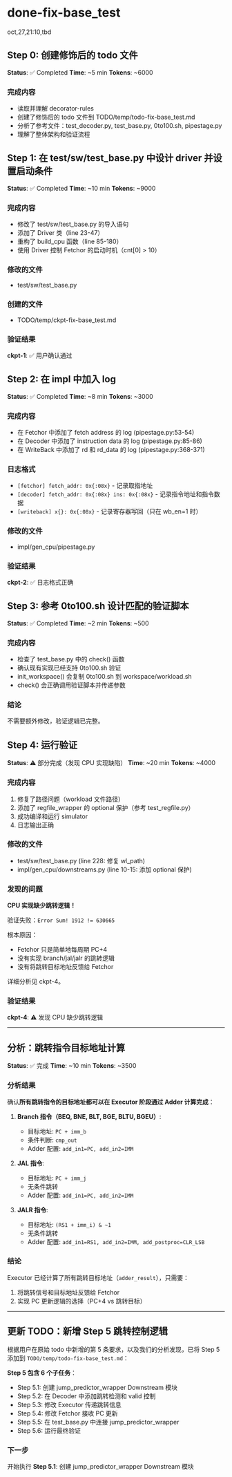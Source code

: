 # done-fix-base_test

oct,27,21:10,tbd

## Step 0: 创建修饰后的 todo 文件

**Status**: ✅ Completed
**Time**: ~5 min
**Tokens**: ~6000

### 完成内容
- 读取并理解 decorator-rules
- 创建了修饰后的 todo 文件到 TODO/temp/todo-fix-base_test.md
- 分析了参考文件：test_decoder.py, test_base.py, 0to100.sh, pipestage.py
- 理解了整体架构和验证流程

## Step 1: 在 test/sw/test_base.py 中设计 driver 并设置启动条件

**Status**: ✅ Completed
**Time**: ~10 min
**Tokens**: ~9000

### 完成内容
- 修改了 test/sw/test_base.py 的导入语句
- 添加了 Driver 类（line 23-47）
- 重构了 build_cpu 函数（line 85-180）
- 使用 Driver 控制 Fetchor 的启动时机（cnt[0] > 10）

### 修改的文件
- test/sw/test_base.py

### 创建的文件
- TODO/temp/ckpt-fix-base_test.md

### 验证结果
**ckpt-1**: ✅ 用户确认通过

## Step 2: 在 impl 中加入 log

**Status**: ✅ Completed
**Time**: ~8 min
**Tokens**: ~3000

### 完成内容
- 在 Fetchor 中添加了 fetch address 的 log (pipestage.py:53-54)
- 在 Decoder 中添加了 instruction data 的 log (pipestage.py:85-86)
- 在 WriteBack 中添加了 rd 和 rd_data 的 log (pipestage.py:368-371)

### 日志格式
- `[fetchor] fetch_addr: 0x{:08x}` - 记录取指地址
- `[decoder] fetch_addr: 0x{:08x} ins: 0x{:08x}` - 记录指令地址和指令数据
- `[writeback] x{}: 0x{:08x}` - 记录寄存器写回（只在 wb_en=1 时）

### 修改的文件
- impl/gen_cpu/pipestage.py

### 验证结果
**ckpt-2**: ✅ 日志格式正确

## Step 3: 参考 0to100.sh 设计匹配的验证脚本

**Status**: ✅ Completed
**Time**: ~2 min
**Tokens**: ~500

### 完成内容
- 检查了 test_base.py 中的 check() 函数
- 确认现有实现已经支持 0to100.sh 验证
- init_workspace() 会复制 0to100.sh 到 workspace/workload.sh
- check() 会正确调用验证脚本并传递参数

### 结论
不需要额外修改，验证逻辑已完整。

## Step 4: 运行验证

**Status**: ⚠️ 部分完成（发现 CPU 实现缺陷）
**Time**: ~20 min
**Tokens**: ~4000

### 完成内容
1. 修复了路径问题（workload 文件路径）
2. 添加了 regfile_wrapper 的 optional 保护（参考 test_regfile.py）
3. 成功编译和运行 simulator
4. 日志输出正确

### 修改的文件
- test/sw/test_base.py (line 228: 修复 wl_path)
- impl/gen_cpu/downstreams.py (line 10-15: 添加 optional 保护)

### 发现的问题
**CPU 实现缺少跳转逻辑！**

验证失败：`Error Sum! 1912 != 630665`

根本原因：
- Fetchor 只是简单地每周期 PC+4
- 没有实现 branch/jal/jalr 的跳转逻辑
- 没有将跳转目标地址反馈给 Fetchor

详细分析见 ckpt-4。

### 验证结果
**ckpt-4**: ⚠️ 发现 CPU 缺少跳转逻辑

---

## 分析：跳转指令目标地址计算

**Status**: ✅ 完成
**Time**: ~10 min
**Tokens**: ~3500

### 分析结果

确认**所有跳转指令的目标地址都可以在 Executor 阶段通过 Adder 计算完成**：

1. **Branch 指令（BEQ, BNE, BLT, BGE, BLTU, BGEU）**:
   - 目标地址: `PC + imm_b`
   - 条件判断: `cmp_out`
   - Adder 配置: `add_in1=PC, add_in2=IMM`

2. **JAL 指令**:
   - 目标地址: `PC + imm_j`
   - 无条件跳转
   - Adder 配置: `add_in1=PC, add_in2=IMM`

3. **JALR 指令**:
   - 目标地址: `(RS1 + imm_i) & ~1`
   - 无条件跳转
   - Adder 配置: `add_in1=RS1, add_in2=IMM, add_postproc=CLR_LSB`

### 结论

Executor 已经计算了所有跳转目标地址（`adder_result`），只需要：
1. 将跳转信号和目标地址反馈给 Fetchor
2. 实现 PC 更新逻辑的选择（PC+4 vs 跳转目标）

---

## 更新 TODO：新增 Step 5 跳转控制逻辑

根据用户在原始 todo 中新增的第 5 条要求，以及我们的分析发现，已将 Step 5 添加到 `TODO/temp/todo-fix-base_test.md`：

**Step 5 包含 6 个子任务**：
- Step 5.1: 创建 jump_predictor_wrapper Downstream 模块
- Step 5.2: 在 Decoder 中添加跳转检测和 valid 控制
- Step 5.3: 修改 Executor 传递跳转信息
- Step 5.4: 修改 Fetchor 接收 PC 更新
- Step 5.5: 在 test_base.py 中连接 jump_predictor_wrapper
- Step 5.6: 运行最终验证

### 下一步
开始执行 **Step 5.1**: 创建 jump_predictor_wrapper Downstream 模块
